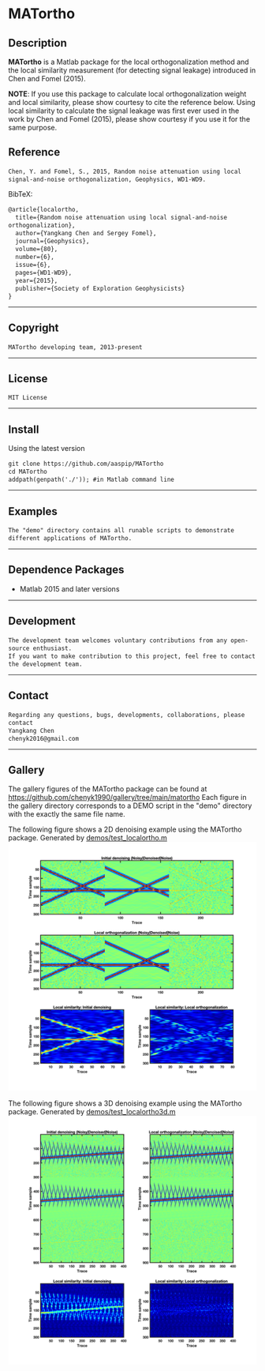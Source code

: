 **MATortho**
======

## Description
**MATortho** is a Matlab package for the local orthogonalization method and the local similarity measurement (for detecting signal leakage) introduced in Chen and Fomel (2015). 

**NOTE**: If you use this package to calculate local orthogonalization weight and local similarity, please show courtesy to cite the reference below. Using local similarity to calculate the signal leakage was first ever used in the work by Chen and Fomel (2015), please show courtesy if you use it for the same purpose.


## Reference
    Chen, Y. and Fomel, S., 2015, Random noise attenuation using local signal-and-noise orthogonalization, Geophysics, WD1-WD9.
    
BibTeX:

	@article{localortho,
	  title={Random noise attenuation using local signal-and-noise orthogonalization},
	  author={Yangkang Chen and Sergey Fomel},
	  journal={Geophysics},
	  volume={80},
	  number={6},
	  issue={6},
	  pages={WD1-WD9},
	  year={2015},
	  publisher={Society of Exploration Geophysicists}
	}

-----------
## Copyright
    MATortho developing team, 2013-present
-----------

## License
    MIT License  

-----------

## Install
Using the latest version

    git clone https://github.com/aaspip/MATortho
    cd MATortho
    addpath(genpath('./')); #in Matlab command line
    
-----------
## Examples
    The "demo" directory contains all runable scripts to demonstrate different applications of MATortho. 

-----------
## Dependence Packages
* Matlab 2015 and later versions

-----------
## Development
    The development team welcomes voluntary contributions from any open-source enthusiast. 
    If you want to make contribution to this project, feel free to contact the development team. 

-----------
## Contact
    Regarding any questions, bugs, developments, collaborations, please contact  
    Yangkang Chen
    chenyk2016@gmail.com

-----------
## Gallery
The gallery figures of the MATortho package can be found at
    https://github.com/chenyk1990/gallery/tree/main/matortho
Each figure in the gallery directory corresponds to a DEMO script in the "demo" directory with the exactly the same file name.

The following figure shows a 2D denoising example using the MATortho package. Generated by [demos/test_localortho.m](https://github.com/aaspip/MATortho/tree/main/demos/test_localortho.m)
<img src='https://github.com/chenyk1990/gallery/blob/main/matortho/test_localortho2d.png' alt='comp' width=960/>

The following figure shows a 3D denoising example using the MATortho package. Generated by [demos/test_localortho3d.m](https://github.com/aaspip/MATortho/tree/main/demos/test_localortho3d.m)
<img src='https://github.com/chenyk1990/gallery/blob/main/matortho/test_localortho3d.png' alt='comp' width=960/>


